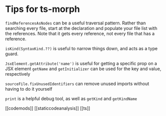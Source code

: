 # Tips for ts-morph

`findReferencesAsNodes` can be a useful traversal pattern. Rather than searching every file, start at the declaration and populate your file list with the references.
	Note that it gets every reference, not every file that has a reference.

`isKind(SyntaxKind.??)` is useful to narrow things down, and acts as a type guard.

`JsxElement.getAttribute('name')` is useful for getting a specific prop on a JSX element
	`getName` and `getInitializer` can be used for the key and value, respectively

`sourceFile.fixUnusedIdentifiers` can remove unused imports without having to do it yourself

`print` is a helpful debug tool, as well as `getKind` and `getKindName`

[[codemods]]
[[staticcodeanalysis]]
[[ts]]